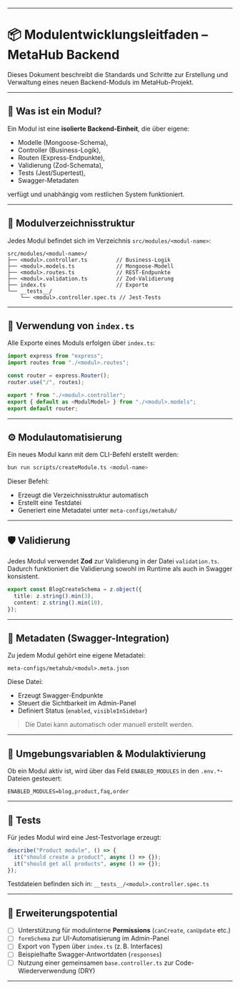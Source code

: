 
---

# 📦 Modulentwicklungsleitfaden – MetaHub Backend

Dieses Dokument beschreibt die Standards und Schritte zur Erstellung und Verwaltung eines neuen Backend-Moduls im MetaHub-Projekt.

---

## 🧱 Was ist ein Modul?

Ein Modul ist eine **isolierte Backend-Einheit**, die über eigene:
- Modelle (Mongoose-Schema),
- Controller (Business-Logik),
- Routen (Express-Endpunkte),
- Validierung (Zod-Schemata),
- Tests (Jest/Supertest),
- Swagger-Metadaten

verfügt und unabhängig vom restlichen System funktioniert.

---

## 📂 Modulverzeichnisstruktur

Jedes Modul befindet sich im Verzeichnis `src/modules/<modul-name>`:

```
src/modules/<modul-name>/
├── <modul>.controller.ts         // Business-Logik
├── <modul>.models.ts             // Mongoose-Modell
├── <modul>.routes.ts             // REST-Endpunkte
├── <modul>.validation.ts         // Zod-Validierung
├── index.ts                      // Exporte
└── __tests__/
    └── <modul>.controller.spec.ts // Jest-Tests
```

---

## 📎 Verwendung von `index.ts`

Alle Exporte eines Moduls erfolgen über `index.ts`:

```ts
import express from "express";
import routes from "./<modul>.routes";

const router = express.Router();
router.use("/", routes);

export * from "./<modul>.controller";
export { default as <ModulModel> } from "./<modul>.models";
export default router;
```

---

## ⚙️ Modulautomatisierung

Ein neues Modul kann mit dem CLI-Befehl erstellt werden:

```bash
bun run scripts/createModule.ts <modul-name>
```

Dieser Befehl:
- Erzeugt die Verzeichnisstruktur automatisch
- Erstellt eine Testdatei
- Generiert eine Metadatei unter `meta-configs/metahub/`

---

## 🛡️ Validierung

Jedes Modul verwendet **Zod** zur Validierung in der Datei `validation.ts`. Dadurch funktioniert die Validierung sowohl im Runtime als auch in Swagger konsistent.

```ts
export const BlogCreateSchema = z.object({
  title: z.string().min(3),
  content: z.string().min(10),
});
```

---

## 📃 Metadaten (Swagger-Integration)

Zu jedem Modul gehört eine eigene Metadatei:

```
meta-configs/metahub/<modul>.meta.json
```

Diese Datei:
- Erzeugt Swagger-Endpunkte
- Steuert die Sichtbarkeit im Admin-Panel
- Definiert Status (`enabled`, `visibleInSidebar`)

> Die Datei kann automatisch oder manuell erstellt werden.

---

## 🔧 Umgebungsvariablen & Modulaktivierung

Ob ein Modul aktiv ist, wird über das Feld `ENABLED_MODULES` in den `.env.*`-Dateien gesteuert:

```env
ENABLED_MODULES=blog,product,faq,order
```

---

## 🧪 Tests

Für jedes Modul wird eine Jest-Testvorlage erzeugt:

```ts
describe("Product module", () => {
  it("should create a product", async () => {});
  it("should get all products", async () => {});
});
```

Testdateien befinden sich in: `__tests__/<modul>.controller.spec.ts`

---

## 🧬 Erweiterungspotential

- [ ] Unterstützung für modulinterne **Permissions** (`canCreate`, `canUpdate` etc.)
- [ ] `formSchema` zur UI-Automatisierung im Admin-Panel
- [ ] Export von Typen über `index.ts` (z. B. Interfaces)
- [ ] Beispielhafte Swagger-Antwortdaten (`responses`)
- [ ] Nutzung einer gemeinsamen `base.controller.ts` zur Code-Wiederverwendung (DRY)

---

